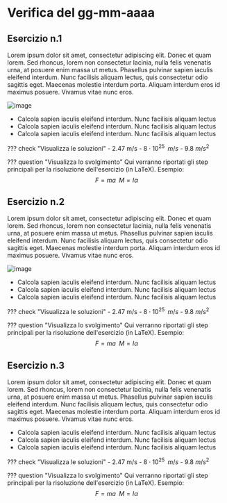 # Verifica del gg-mm-aaaa

## Esercizio n.1
Lorem ipsum dolor sit amet, consectetur adipiscing elit. Donec et quam lorem. Sed rhoncus, lorem non consectetur lacinia, nulla felis venenatis urna, at posuere enim massa ut metus. Phasellus pulvinar sapien iaculis eleifend interdum. Nunc facilisis aliquam lectus, quis consectetur odio sagittis eget. Maecenas molestie interdum porta. Aliquam interdum eros id maximus posuere. Vivamus vitae nunc eros.

![image](https://user-images.githubusercontent.com/77018886/151383087-a950cec6-76b1-4b9b-b672-dbb39dcdb579.png)

- Calcola sapien iaculis eleifend interdum. Nunc facilisis aliquam lectus
- Calcola sapien iaculis eleifend interdum. Nunc facilisis aliquam lectus
- Calcola sapien iaculis eleifend interdum. Nunc facilisis aliquam lectus
    
??? check "Visualizza le soluzioni"
    - 2.47 m/s
    - $8 \cdot 10^{25} \; \; m/s$
    - 9.8 $m/s^2$

??? question "Visualizza lo svolgimento"
    Qui verranno riportati gli step principali per la risoluzione dell'esercizio (in LaTeX). Esempio:
    $$ F=ma \; \; M=I α $$

## Esercizio n.2
Lorem ipsum dolor sit amet, consectetur adipiscing elit. Donec et quam lorem. Sed rhoncus, lorem non consectetur lacinia, nulla felis venenatis urna, at posuere enim massa ut metus. Phasellus pulvinar sapien iaculis eleifend interdum. Nunc facilisis aliquam lectus, quis consectetur odio sagittis eget. Maecenas molestie interdum porta. Aliquam interdum eros id maximus posuere. Vivamus vitae nunc eros.

![image](https://user-images.githubusercontent.com/77018886/151383151-f0669b14-7610-4214-aab2-a566fce7a6ed.png)

- Calcola sapien iaculis eleifend interdum. Nunc facilisis aliquam lectus
- Calcola sapien iaculis eleifend interdum. Nunc facilisis aliquam lectus
- Calcola sapien iaculis eleifend interdum. Nunc facilisis aliquam lectus
    
??? check "Visualizza le soluzioni"
    - 2.47 m/s
    - $8 \cdot 10^{25} \; \; m/s$
    - 9.8 $m/s^2$

??? question "Visualizza lo svolgimento"
    Qui verranno riportati gli step principali per la risoluzione dell'esercizio (in LaTeX). Esempio:
    $$ F=ma \; \; M=I α $$

## Esercizio n.3
Lorem ipsum dolor sit amet, consectetur adipiscing elit. Donec et quam lorem. Sed rhoncus, lorem non consectetur lacinia, nulla felis venenatis urna, at posuere enim massa ut metus. Phasellus pulvinar sapien iaculis eleifend interdum. Nunc facilisis aliquam lectus, quis consectetur odio sagittis eget. Maecenas molestie interdum porta. Aliquam interdum eros id maximus posuere. Vivamus vitae nunc eros.

- Calcola sapien iaculis eleifend interdum. Nunc facilisis aliquam lectus
- Calcola sapien iaculis eleifend interdum. Nunc facilisis aliquam lectus
- Calcola sapien iaculis eleifend interdum. Nunc facilisis aliquam lectus
    
??? check "Visualizza le soluzioni"
    - 2.47 m/s
    - $8 \cdot 10^{25} \; \; m/s$
    - 9.8 $m/s^2$

??? question "Visualizza lo svolgimento"
    Qui verranno riportati gli step principali per la risoluzione dell'esercizio (in LaTeX). Esempio:
    $$ F=ma \; \; M=I α $$
